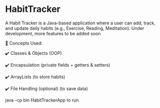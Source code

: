 # HabitTracker

A Habit Tracker is a Java-based application where a user can add, track, and update daily habits (e.g., Exercise, Reading, Meditation). Under development, more features to be added soon

🔹 Concepts Used:

✔️ Classes & Objects (OOP)

✔️ Encapsulation (private fields + getters & setters)

✔️ ArrayLists (to store habits)

✔️ File Handling (optional) (to save data)

java -cp bin HabitTrackerApp to run